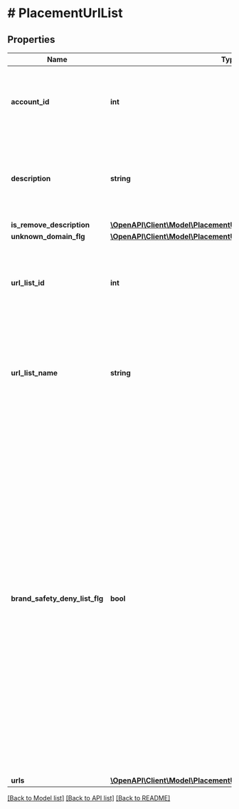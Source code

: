# # PlacementUrlList

## Properties

Name | Type | Description | Notes
------------ | ------------- | ------------- | -------------
**account_id** | **int** | &lt;div lang&#x3D;\&quot;ja\&quot;&gt; アカウントIDです。&lt;br&gt; このフィールドは、リクエストの場合は必須です。 &lt;/div&gt; &lt;div lang&#x3D;\&quot;en\&quot;&gt; Account ID.&lt;br&gt; This field is required in requests. &lt;/div&gt; |
**description** | **string** | &lt;div lang&#x3D;\&quot;ja\&quot;&gt; urlリストの説明です。&lt;br&gt; このフィールドは、ADDおよびSET時に省略可能となります。 &lt;/div&gt; &lt;div lang&#x3D;\&quot;en\&quot;&gt; Url List Description.&lt;br&gt; This field is optional in ADD and SET operation. &lt;/div&gt; | [optional]
**is_remove_description** | [**\OpenAPI\Client\Model\PlacementUrlListServiceIsRemoveFlg**](PlacementUrlListServiceIsRemoveFlg.md) |  | [optional]
**unknown_domain_flg** | [**\OpenAPI\Client\Model\PlacementUrlListServiceUnknownDomainFlg**](PlacementUrlListServiceUnknownDomainFlg.md) |  | [optional]
**url_list_id** | **int** | &lt;div lang&#x3D;\&quot;ja\&quot;&gt; urlリストIDです。&lt;br&gt; このフィールドは、SETおよびREMOVE時に必須となります。 &lt;/div&gt; &lt;div lang&#x3D;\&quot;en\&quot;&gt; Url List ID. &lt;br&gt; This field is required in SET and REMOVE operation. &lt;/div&gt; | [optional]
**url_list_name** | **string** | &lt;div lang&#x3D;\&quot;ja\&quot;&gt; urlリスト名です。&lt;br&gt; このフィールドは、ADD時に必須となり、SET時に省略可能となります。 &lt;/div&gt; &lt;div lang&#x3D;\&quot;en\&quot;&gt; Url List Name. &lt;br&gt; This field is required in ADD operation, and is optional in SET operation. &lt;/div&gt; | [optional]
**brand_safety_deny_list_flg** | **bool** | &lt;div lang&#x3D;\&quot;ja\&quot;&gt; 除外専用リストかどうかのフラグです。&lt;br&gt; 除外専用リストには下記の制約があります。&lt;br&gt; ・１アカウントにつき1つ作成が可能です。&lt;br&gt; ・除外にのみ紐付け可能です。&lt;br&gt; ・YDNキャンペーンには紐付けできません。&lt;br&gt; このフィールドは、ADD時に省略可能(デフォルトの値はFALSE)、SET時に指定不可となります。 &lt;/div&gt; &lt;div lang&#x3D;\&quot;en\&quot;&gt; A flag that indicates whether it is an exclusion list. &lt;br&gt; Exclusion list includes the following restrictions: &lt;br&gt; *Only one list can be created per account. &lt;br&gt; *Can be linked only to exclusion. &lt;br&gt; *Cannot be linked with YDN campaign. &lt;br&gt; This field is optional in ADD operation (default value will be FALSE), and cannot be specified in SET operation. &lt;/div&gt; &lt;hr&gt; &lt;p&gt;* &lt;code&gt;TRUE&lt;/code&gt; - &lt;span lang&#x3D;\&quot;ja\&quot;&gt;除外専用リストです。&lt;/span&gt;&lt;span lang&#x3D;\&quot;en\&quot;&gt;Exclusion list.&lt;/span&gt;&lt;/p&gt; &lt;p&gt;* &lt;code&gt;FALSE&lt;/code&gt; - &lt;span lang&#x3D;\&quot;ja\&quot;&gt;通常のurlリストです。&lt;/span&gt;&lt;span lang&#x3D;\&quot;en\&quot;&gt;Standard URL list.&lt;/span&gt;&lt;/p&gt; | [optional]
**urls** | [**\OpenAPI\Client\Model\PlacementUrlListServiceUrlList[]**](PlacementUrlListServiceUrlList.md) |  | [optional]

[[Back to Model list]](../../README.md#models) [[Back to API list]](../../README.md#endpoints) [[Back to README]](../../README.md)
